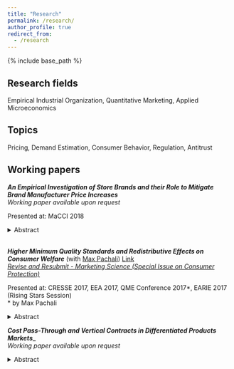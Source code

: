 ```yaml
---
title: "Research"
permalink: /research/
author_profile: true
redirect_from:
  - /research
---
```


{% include base_path %}

## Research fields

Empirical Industrial Organization, Quantitative Marketing, Applied Microeconomics

## Topics

Pricing, Demand Estimation,  Consumer Behavior, Regulation, Antitrust


## Working papers


**_An Empirical Investigation of Store Brands and their Role to Mitigate Brand Manufacturer Price Increases_**  
_Working paper available upon request_

Presented at: MaCCI 2018 
<details>
<summary>Abstract</summary>
<sub>
Using individual coffee purchase data, this paper analyzes how retailers use their store
brands to mitigate the effect of brand manufacturer wholesale price increases. This article
shows how after an asymmetric rise in wholesale prices, retailers' marginal cost of stocking
national brands increases more than those of stocking their store brand. The estimates from
a structural model of retail competition indicate that by altering their prices and margins,
retailers can divert more demand towards store brands and indeed mitigate the losses that
might have resulted if they had kept their product margins constant. As a consequence, retailers get price-sensitive customers to switch to store brands by lowering their margins.
For branded products, with a relatively larger change in marginal cost, retailers increase
their margins instead.
</sub>
</details>

   
<br>
    

**_Higher Minimum Quality Standards and Redistributive Effects on Consumer Welfare_**
(with [Max Pachali](https://sites.google.com/site/mjpachali/))  [Link](https://papers.ssrn.com/sol3/papers.cfm?abstract_id=3214249)  
_<ins>Revise and Resubmit - Marketing Science (Special Issue on Consumer Protection)</ins>_

Presented at: CRESSE 2017, EEA 2017, QME Conference 2017\*, EARIE 2017 (Rising Stars Session)  
\* by Max Pachali
<details><summary>Abstract</summary>
<sub>
This paper estimates an individual level demand model for eggs differentiated by animal welfare. Typically, after minimum quality standards for eggs are raised, the price of higher quality eggs falls. As a result, consumer welfare is redistributed from households who do not value animal welfare to households who are willing to pay a premium for animal welfare. In our analysis of German household data, we find that on average, households with higher income are willing to pay more for eggs that provide higher animal welfare. This provides evidence that higher minimum quality standards have a regressive impact. In counter-factual scenarios, we estimate the cost reduction that would be needed to offset the regressive effect, and find that as retailers' pricing power increases, the cost reduction must be higher. Finally, we consider hypothetical future scenarios that continue to increase the minimum quality standard until only the highest quality eggs remain on the market.  
</sub>
</details>



**_Cost Pass-Through and Vertical Contracts in  Differentiated Products Markets__**  
_Working paper available upon request_


<details>
<summary>Abstract</summary>
<sub>
The degree to which changes in costs are passed on to final consumer prices is a fundamental question in economics, because it determines the effectiveness of many economic policies. The magnitude of cost pass-through depends on factors such as the shape of demand, the horizontal market structure and price rigidities. This paper analyzes how differences in vertical contracts impacts the transmission of marginal cost changes in the supply chain. In particular, I simulate consumer preferences from a mixed logit demand model and compare pass-through rates under different vertical contracts induced by three types of cost shocks: product-specific, brand-specific and market-wide cost shocks. As the shape of demand is traditionally a main determinant of cost pass-through, I include further robustness checks by varying the distributional form of heterogeneity in price sensitivity across consumers.
</sub>
</details>

   
<br>



